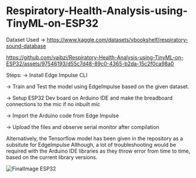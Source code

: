 # Respiratory-Health-Analysis-using-TinyML-on-ESP32

Dataset Used -> https://www.kaggle.com/datasets/vbookshelf/respiratory-sound-database



https://github.com/vaibzi/Respiratory-Health-Analysis-using-TinyML-on-ESP32/assets/97546193/d55c7d48-89c0-4365-b2da-15c2f0ca98a0



Steps:
-> Install Edge Impulse CLI

-> Train and Test the model using EdgeImpulse based on the given dataset.

-> Setup ESP32 Dev board on Arduino IDE and make the breadboard connections to the mic if no inbuilt mic

-> Import the Arduino code from Edge Impulse

-> Upload the files and observe serial monitor after compilation

Alternatively, the Tensorflow model has been given in the repository as a subsitute for EdgeImpulse
Although, a lot of troubleshooting would be required with the Arduino IDE libraries as they throw error from time to time, based on the current library versions.


![FinalImage ESP32](https://github.com/vaibzi/Respiratory-Health-Analysis-using-TinyML-on-ESP32/assets/97546193/4757587c-fa7a-4235-9bcf-6c51ac33c903)
